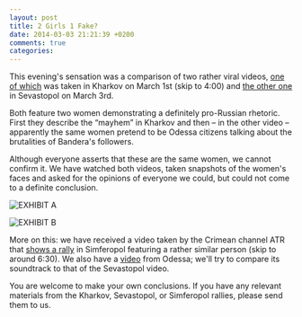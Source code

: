 ```yaml
---
layout: post
title: 2 Girls 1 Fake?
date: 2014-03-03 21:21:39 +0200
comments: true
categories: 
---
```

This evening's sensation was a comparison of two rather viral videos, [one of which](https://www.youtube.com/watch?v=Onui6ivzf4o&feature=youtu.be&t=4m) was taken in Kharkov on March 1st (skip to 4:00) and [the other one](https://www.youtube.com/watch?v=-OaeZ_mxG4g&feature=player_embedded) in Sevastopol on March 3rd. 

Both feature two women demonstrating a definitely pro-Russian rhetoric. First they describe the “mayhem” in Kharkov and then – in the other video – apparently the same women pretend to be Odessa citizens talking about the brutalities of Bandera's followers.Although everyone asserts that these are the same women, we cannot confirm it. We have watched both videos, taken snapshots of the women's faces and asked for the opinions of everyone we could, but could not come to a definite conclusion.


![EXHIBIT A](http://i.imgur.com/PeGt0Di.png)

![EXHIBIT B](http://i.imgur.com/B7UFIkT.png)More on this: we have received a video taken by the Crimean channel ATR that [shows a rally](http://atr.ua/video/2014-03-03-15-53-26-2333215) in Simferopol featuring a rather similar person (skip to around 6:30). We also have a [video](https://www.youtube.com/watch?feature=player_detailpage&v=T6muI9tIqN0#t=638) from Odessa; we'll try to compare its soundtrack to that of the Sevastopol video. 

You are welcome to make your own conclusions. If you have any relevant materials from the Kharkov, Sevastopol, or Simferopol rallies, please send them to us.